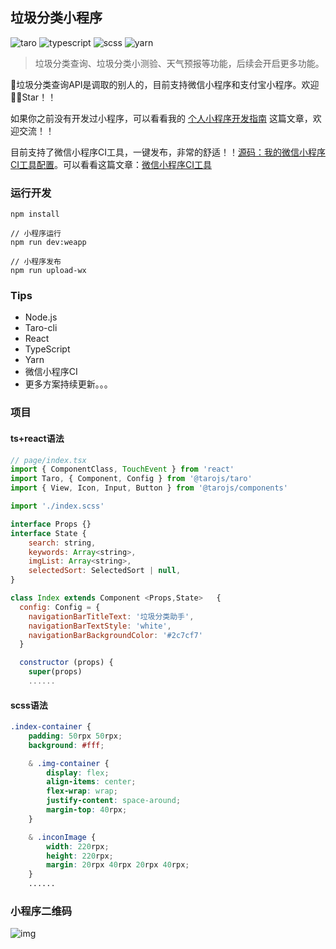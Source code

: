 ## 垃圾分类小程序
![taro](https://img.shields.io/badge/-taro%40v2.2.17-orange)
![typescript](https://img.shields.io/badge/-typescript-brightgreen)
![scss](https://img.shields.io/badge/-scss-brightgreen)
![yarn](https://img.shields.io/badge/-yarn%401.12.3-brightgreen)

> 垃圾分类查询、垃圾分类小测验、天气预报等功能，后续会开启更多功能。

🚮垃圾分类查询API是调取的别人的，目前支持微信小程序和支付宝小程序。欢迎 👏👏Star！！

如果你之前没有开发过小程序，可以看看我的 [个人小程序开发指南](https://juejin.im/post/5d34888b6fb9a07ef90cd68c) 这篇文章，欢迎交流！！

目前支持了微信小程序CI工具，一键发布，非常的舒适！！[源码：我的微信小程序CI工具配置](https://github.com/HerryLo/wxSapp/blob/master/config/upload.wx.js)。可以看看这篇文章：[微信小程序CI工具](https://zhuanlan.zhihu.com/p/147839106)

### 运行开发
```
npm install

// 小程序运行
npm run dev:weapp

// 小程序发布
npm run upload-wx
```

### Tips
* Node.js
* Taro-cli
* React
* TypeScript
* Yarn
* 微信小程序CI
* 更多方案持续更新。。。

### 项目

#### ts+react语法
```JavaScript
// page/index.tsx
import { ComponentClass, TouchEvent } from 'react'
import Taro, { Component, Config } from '@tarojs/taro'
import { View, Icon, Input, Button } from '@tarojs/components'

import './index.scss'

interface Props {}
interface State {
    search: string,
    keywords: Array<string>,
    imgList: Array<string>,
    selectedSort: SelectedSort | null,
}

class Index extends Component <Props,State>   {
  config: Config = {
    navigationBarTitleText: '垃圾分类助手',
    navigationBarTextStyle: 'white',
    navigationBarBackgroundColor: '#2c7cf7'
  }

  constructor (props) {
    super(props)
    ......
```

#### scss语法

```scss
.index-container {
    padding: 50rpx 50rpx;
    background: #fff;

    & .img-container {
        display: flex;
        align-items: center;
        flex-wrap: wrap;
        justify-content: space-around;
        margin-top: 40rpx;
    }

    & .inconImage {
        width: 220rpx;
        height: 220rpx;
        margin: 20rpx 40rpx 20rpx 40rpx;
    }
    ......
```

### 小程序二维码

![img](https://raw.githubusercontent.com/HerryLo/wxSapp/master/img/gh_75d5a8e03369_258.jpg "二维码")


